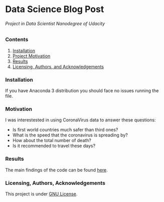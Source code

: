 # Data Science Blog Post 
###### Project in Data Scientist Nanodegree of Udacity

### Contents
1. [Installation](#Installation)
2. [Project Motivation](#Motivation)
3. [Results](#Results)
4. [Licensing, Authors, and Acknowledgements](#licensing,-authors,-acknowledgements)

### Installation

If you have Anaconda 3 distribution you should face no issues running the file.

### Motivation

I was interestested in using CoronaVirus data to answer these questions:<br>

- Is first world countries much safer than third ones?
- What is the speed that the coronavirus is spreading by?
- How about the total number of death?
- Is it recommended to travel these days?

### Results

The main findings of the code can be found [here](https://medium.com/@aliyoussef200399/who-is-better-now-developed-countries-or-developing-ones-a72336f3fd1c).

### Licensing, Authors, Acknowledgements

This project is under [GNU License](https://choosealicense.com/licenses/gpl-3.0/#).
